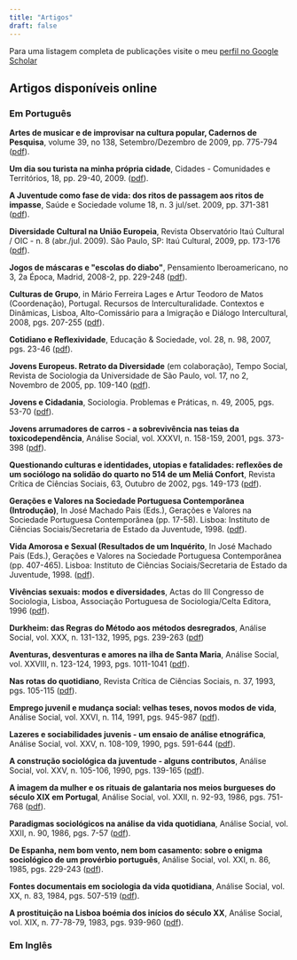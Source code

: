 ```yaml
---
title: "Artigos"
draft: false
---
```


Para uma listagem completa de publicações visite o meu [perfil no Google Scholar](https://scholar.google.pt/citations?user=Sl2u4dcAAAAJ&hl=en)

## Artigos disponíveis online

### Em Português

**Artes de musicar e de improvisar na cultura popular, Cadernos de Pesquisa**, volume 39, no 138, Setembro/Dezembro de 2009, pp. 775-794 ([pdf](http://aleph18.sibul.ul.pt/F/?func=direct&l_base=CSOCIAIS&doc_number=000575437)).

**Um dia sou turista na minha própria cidade**, Cidades - Comunidades e Territórios, 18, pp. 29-40, 2009. ([pdf](http://www.ics.ul.pt/rdonweb-docs/Jos%C3%A9%20Machado%20Pais_2009_n1.pdf)).

**A Juventude como fase de vida: dos ritos de passagem aos ritos de impasse**, Saúde e Sociedade volume 18, n. 3 jul/set. 2009, pp. 371-381 ([pdf](http://www.scielo.br/scielo.php?script=sci_arttext&pid=S0104-12902009000300003&lng=en&nrm=isso)).

**Diversidade Cultural na União Europeia**, Revista Observatório Itaú Cultural / OIC - n. 8 (abr./jul. 2009). São Paulo, SP: Itaú Cultural, 2009, pp. 173-176 ([pdf](http://www.itaucultural.org.br/bcodemidias/001516.pdf)).

**Jogos de máscaras e "escolas do diabo"**, Pensamiento Iberoamericano, no 3, 2a Época, Madrid, 2008-2, pp. 229-248 ([pdf](http://www.pensamientoiberoamericano.org/articulos/3/85/0/jogos-de-mascaras-e-escolas-do-diabo.html)).

**Culturas de Grupo**, in Mário Ferreira Lages e Artur Teodoro de Matos (Coordenação), Portugal. Recursos de Interculturalidade. Contextos e Dinâmicas, Lisboa, Alto-Comissário para a Imigração e Diálogo Intercultural, 2008, pgs. 207-255 ([pdf](http://www.oi.acidi.gov.pt/docs/Col_Percursos_Intercultura/2_PI_Cap6.pdf)).  

**Cotidiano e Reflexividade**, Educação & Sociedade, vol. 28, n. 98, 2007, pgs. 23-46 ([pdf](http://www.scielo.br/pdf/es/v28n98/a03v2898.pdf)).  

**Jovens Europeus. Retrato da Diversidade** (em colaboração), Tempo Social, Revista de Sociologia da Universidade de São Paulo, vol. 17, no 2, Novembro de 2005, pp. 109-140 ([pdf](http://www.fflch.usp.br/sociologia/temposocial/pdf/vol17n2/v17n2a05.pdf)).

**Jovens e Cidadania**, Sociologia. Problemas e Práticas, n. 49, 2005, pgs. 53-70 ([pdf](http://www.scielo.oces.mctes.pt/pdf/spp/n49/n49a04.pdf)).  

**Jovens arrumadores de carros - a sobrevivência nas teias da toxicodependência**, Análise Social, vol. XXXVI, n. 158-159, 2001, pgs. 373-398 ([pdf](http://www.apis.ics.ul.pt/SendDoc.aspx?d=530&q=9320)).  

**Questionando culturas e identidades, utopias e fatalidades: reflexões de um sociólogo na solidão do quarto no 514 de um Meliá Confort**, Revista Crítica de Ciências Sociais, 63, Outubro de 2002, pgs. 149-173 ([pdf](http://www.ces.uc.pt/publicacoes/rccs/artigos/63/RCCS63-149-173-Jose%20Machado%20Pais.pdf)).

**Gerações e Valores na Sociedade Portuguesa Contemporânea (Introdução)**, In José Machado Pais (Eds.), Gerações e Valores na Sociedade Portuguesa Contemporânea (pp. 17-58). Lisboa: Instituto de Ciências Sociais/Secretaria de Estado da Juventude, 1998. ([pdf](http://www.ics.ul.pt/rdonweb-docs/Jos%C3%A9%20Machado%20Pais%20-%20Publica%C3%A7%C3%B5es%201998,%20n%C2%BA2.pdf)).  

**Vida Amorosa e Sexual (Resultados de um Inquérito**, In José Machado Pais (Eds.), Gerações e Valores na Sociedade Portuguesa Contemporânea (pp. 407-465). Lisboa: Instituto de Ciências Sociais/Secretaria de Estado da Juventude, 1998. ([pdf](http://www.ics.ul.pt/rdonweb-docs/Jos%C3%A9%20Machado%20Pais%20-%20Publica%C3%A7%C3%B5es%201998,%20n%C2%BA3.pdf)).  

**Vivências sexuais: modos e diversidades**, Actas do III Congresso de Sociologia, Lisboa, Associação Portuguesa de Sociologia/Celta Editora, 1996 ([pdf](http://www.aps.pt/cms/docs_prv/docs/DPR492ede2664249_1.pdf)).  

**Durkheim: das Regras do Método aos métodos desregrados**, Análise Social, vol. XXX, n. 131-132, 1995, pgs. 239-263 ([pdf](http://www.apis.ics.ul.pt/SendDoc.aspx?d=375&q=9320))  

**Aventuras, desventuras e amores na ilha de Santa Maria**, Análise Social, vol. XXVIII, n. 123-124, 1993, pgs. 1011-1041 ([pdf](http://www.apis.ics.ul.pt/SendDoc.aspx?d=1163&q=9320)).  

**Nas rotas do quotidiano**, Revista Crítica de Ciências Sociais, n. 37, 1993, pgs. 105-115 ([pdf](http://www.ces.uc.pt/publicacoes/rccs/artigos/37/Jose%20Machado%20Pais%20-%20Nas%20Rotas%20do%20Quotidiano.pdf)).  

**Emprego juvenil e mudança social: velhas teses, novos modos de vida**, Análise Social, vol. XXVI, n. 114, 1991, pgs. 945-987 ([pdf](http://www.apis.ics.ul.pt/SendDoc.aspx?d=1119&q=9320)).  

**Lazeres e sociabilidades juvenis - um ensaio de análise etnográfica**, Análise Social, vol. XXV, n. 108-109, 1990, pgs. 591-644 ([pdf](http://www.apis.ics.ul.pt/SendDoc.aspx?d=768&q=9320)).  

**A construção sociológica da juventude - alguns contributos**, Análise Social, vol. XXV, n. 105-106, 1990, pgs. 139-165 ([pdf](http://www.apis.ics.ul.pt/SendDoc.aspx?d=272&q=9320)).  

**A imagem da mulher e os rituais de galantaria nos meios burgueses do século XIX em Portugal**, Análise Social, vol. XXII, n. 92-93, 1986, pgs. 751-768 ([pdf](http://www.apis.ics.ul.pt/SendDoc.aspx?d=966&q=9320)).  

**Paradigmas sociológicos na análise da vida quotidiana**, Análise Social, vol. XXII, n. 90, 1986, pgs. 7-57 ([pdf](http://www.apis.ics.ul.pt/SendDoc.aspx?d=101&q=9320)).  

**De Espanha, nem bom vento, nem bom casamento: sobre o enigma sociológico de um provérbio português**, Análise Social, vol. XXI, n. 86, 1985, pgs. 229-243 ([pdf](http://www.apis.ics.ul.pt/SendDoc.aspx?d=360&q=9320)).  

**Fontes documentais em sociologia da vida quotidiana**, Análise Social, vol. XX, n. 83, 1984, pgs. 507-519 ([pdf](http://www.apis.ics.ul.pt/SendDoc.aspx?d=675&q=9320)).  

**A prostituição na Lisboa boémia dos inícios do século XX**, Análise Social, vol. XIX, n. 77-78-79, 1983, pgs. 939-960 ([pdf](http://www.apis.ics.ul.pt/SendDoc.aspx?d=1115&q=9320)).  


### Em Inglês
